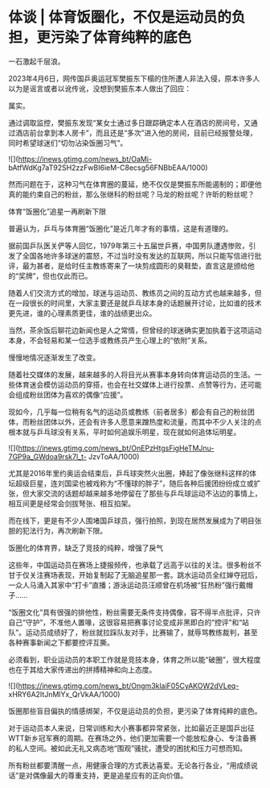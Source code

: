 # 体谈 | 体育饭圈化，不仅是运动员的负担，更污染了体育纯粹的底色

一石激起千层浪。

2023年4月6日，网传国乒奥运冠军樊振东下榻的住所遭人非法入侵，原本许多人以为是谣言或者以讹传讹，没想到樊振东本人做出了回应：

属实。

通过调取监控，樊振东发现“某女士通过多日跟踪确定本人在酒店的房间号，又通过酒店前台拿到本人房卡”，而且还是“多次”进入他的房间，目前已经报警处理，同时希望球迷们“切勿沾染饭圈习气”。

![](https://inews.gtimg.com/news_bt/OaMi-
bAtfWdKg7aT92SH2zzFwBI6ieM-C8ecsg56FNBbEAA/1000)

然而问题在于，这种习气在体育圈的蔓延，绝不仅仅是樊振东所能遏制的；即便他真的能约束自己的粉丝，那么张继科的粉丝呢？马龙的粉丝呢？许昕的粉丝呢？

体育“饭圈化”追星一再刷新下限

普遍认为，乒乓与体育圈“饭圈化”是近几年才有的事情，这是有道理的。

据前国乒队医关俨等人回忆，1979年第三十五届世乒赛，中国男队遭遇惨败，引发了全国各地许多球迷的震怒，不过当时没有发达的互联网，所以只能写信进行批评，最为甚者，是给时任主教练寄来了一块剪成圆形的臭鞋垫，直言这是颁给他的“奖牌”，但也仅此而已。

随着人们交流方式的增加，球迷与运动员、教练员之间的互动方式也越来越多，但在一段很长的时间里，大家主要还是就乒乓球本身的话题展开讨论，比如谁的技术更先进，谁的心理素质更佳，谁的战绩更出众。

当然，茶余饭后聊花边新闻也是人之常情，但曾经的球迷确实更加执着于这项运动本身，不会轻易和某一位选手或教练员产生心理上的“依附”关系。

慢慢地情况逐渐发生了改变。

随着社交媒体的发展，越来越多的人将目光从赛事本身转向体育运动员的生活。一些体育迷会模仿运动员的穿搭，也会在社交媒体上进行投票、点赞等行为，还可能会组成粉丝团体为喜欢的偶像“应援”。

现如今，几乎每一位稍有名气的运动员或教练（前者居多）都会有自己的粉丝团体，而粉丝团体以外，还会有许多人愿意来蹭热度和流量，而其中不少人关注的点根本就与乒乓球没有关系，平时如何追娱乐明星，现在就如何追体坛明星。

![](https://inews.gtimg.com/news_bt/OnEPzHtgsFigHeTMJnu-7GP9a_GWdoa9rsk7l_t-
JzvToAA/1000)

尤其是2016年里约奥运会结束后，乒乓球突然火出圈，捧起了像张继科这样的体坛超级巨星，连刘国梁也被戏称为“不懂球的胖子”，随后各种后援团纷纷成立或扩张，但大家交流的话题却越来越多地停留在了那些与乒乓球运动不沾边的事情上，相互间更是经常会剑拔弩张、相互掐架。

而在线下，更是有不少人围堵国乒球员，强行拍照，到现在居然发展成为了明目张胆的犯法行为，再次刷新下限。

饭圈化的体育界，缺乏了竞技的纯粹，增强了戾气

这些年，中国运动员在赛场上捷报频传，也承载了远高于以往的关注。很多粉丝不甘于仅关注赛场表现，开始复制起了无脑追星那一套。跳水运动员全红婵夺冠后，一众人马涌入其家中“打卡”直播；游泳运动员汪顺曾在机场被“狂热粉”强行戴帽子……

“饭圈文化”具有很强的排他性，粉丝需要无条件支持偶像，容不得半点批评，只许自己“守护”，不准他人置喙，这很容易把赛事讨论变成非黑即白的“控评”和“站队”。运动员成绩好了，粉丝就拉踩队友对手，比赛输了，就辱骂教练裁判，甚至各种赛事新闻之下都要控评互撕。

必须看到，职业运动员的本职工作就是竞技本身，体育之所以能“破圈”，很大程度也在于其给大家传递出的拼搏精神和向上态度。

![](https://inews.gtimg.com/news_bt/Ongm3klaiF05CyAKOW2dVLeq-
xHRY6A2ItJnMlYx_QrVkAA/1000)

饭圈那些盲目偏执的情感绑架，不仅是运动员的负担，更污染了体育纯粹的底色。

对于运动员本人来说，日常训练和大小赛事都异常紧张，比如最近正是国乒出征WTT新乡冠军赛的周期。在赛场之外，他们更加需要一个能放松身心、专注备赛的私人空间。被如此无礼又病态地“围观”骚扰，遭受的困扰和压力可想而知。

所有粉丝都要清醒一点，用健康合理的方式表达喜爱。无论各行各业，“用成绩说话”是对偶像最大的尊重支持，更是追星应有的正向价值。

